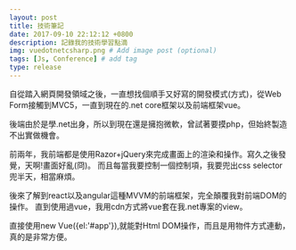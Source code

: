 ```yaml
---
layout: post
title: 技術筆記
date: 2017-09-10 22:12:12 +0800
description: 記錄我的技術學習點滴
img: vuedotnetcsharp.png # Add image post (optional)
tags: [Js, Conference] # add tag
type: release
---
```


自從踏入網頁開發領域之後，一直想找個順手又好寫的開發模式(方式)，從Web Form接觸到MVC5，一直到現在的.net core框架以及前端框架vue。

後端由於是學.net出身，所以到現在還是擁抱微軟，曾試著要摸php，但始終製造不出實做機會。

前兩年，我前端都是使用Razor+jQuery來完成畫面上的渲染和操作。寫久之後發覺，天啊!畫面好亂(冏)。
而且每當我要控制一個控制項，我要兜出css selector兜半天，相當麻煩。

後來了解到react以及angular這種MVVM的前端框架，完全顛覆我對前端DOM的操作。
直到使用過vue，我用cdn方式將vue套在我.net專案的view。

直接使用new Vue({el:'#app'}),就能對Html DOM操作，而且是用物件方式連動，真的是非常方便。

